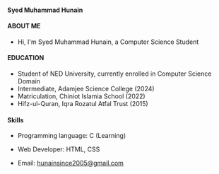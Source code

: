 #### Syed Muhammad Hunain

#### ABOUT ME
* Hi, I'm Syed Muhammad Hunain, a Computer Science Student

#### EDUCATION

* Student of NED University, currently enrolled in Computer Science Domain
* Intermediate, Adamjee Science College (2024)
* Matriculation, Chiniot Islamia School (2022)
* Hifz-ul-Quran, Iqra Rozatul Atfal Trust (2015)

#### Skills
* Programming language: C (Learning)
* Web Developer: HTML, CSS

* Email: hunainsince2005@gmail.com 

<!---
SyedMuhammadHunain/SyedMuhammadHunain is a ✨ special ✨ repository because its `README.md` (this file) appears on your GitHub profile.
You can click the Preview link to take a look at your changes.
--->
